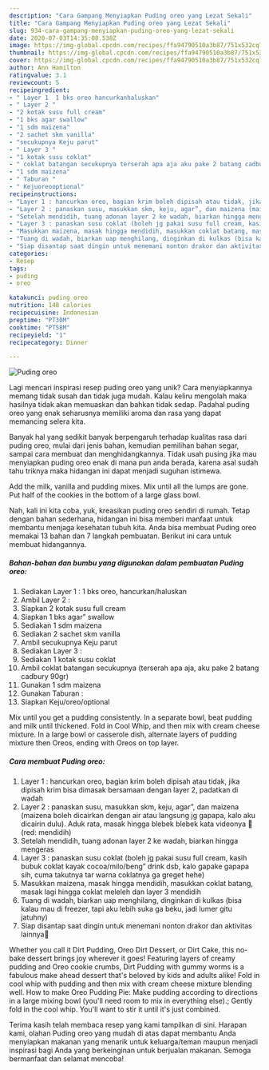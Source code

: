 ```yaml
---
description: "Cara Gampang Menyiapkan Puding oreo yang Lezat Sekali"
title: "Cara Gampang Menyiapkan Puding oreo yang Lezat Sekali"
slug: 934-cara-gampang-menyiapkan-puding-oreo-yang-lezat-sekali
date: 2020-07-03T14:35:08.538Z
image: https://img-global.cpcdn.com/recipes/ffa94790510a3b87/751x532cq70/puding-oreo-foto-resep-utama.jpg
thumbnail: https://img-global.cpcdn.com/recipes/ffa94790510a3b87/751x532cq70/puding-oreo-foto-resep-utama.jpg
cover: https://img-global.cpcdn.com/recipes/ffa94790510a3b87/751x532cq70/puding-oreo-foto-resep-utama.jpg
author: Ann Hamilton
ratingvalue: 3.1
reviewcount: 5
recipeingredient:
- " Layer 1  1 bks oreo hancurkanhaluskan"
- " Layer 2 "
- "2 kotak susu full cream"
- "1 bks agar swallow"
- "1 sdm maizena"
- "2 sachet skm vanilla"
- "secukupnya Keju parut"
- " Layer 3 "
- "1 kotak susu coklat"
- " coklat batangan secukupnya terserah apa aja aku pake 2 batang cadbury 90gr"
- "1 sdm maizena"
- " Taburan "
- " Kejuoreooptional"
recipeinstructions:
- "Layer 1 : hancurkan oreo, bagian krim boleh dipisah atau tidak, jika dipisah krim bisa dimasak bersamaan dengan layer 2, padatkan di wadah"
- "Layer 2 : panaskan susu, masukkan skm, keju, agar”, dan maizena (maizena boleh dicairkan dengan air atau langsung jg gapapa, kalo aku dicairin dulu). Aduk rata, masak hingga blebek blebek kata videonya 🙈 (red: mendidih)"
- "Setelah mendidih, tuang adonan layer 2 ke wadah, biarkan hingga mengeras"
- "Layer 3 : panaskan susu coklat (boleh jg pakai susu full cream, kasih bubuk coklat kayak cocoa/milo/beng” drink dsb, kalo gapake gapapa sih, cuma takutnya tar warna coklatnya ga greget hehe)"
- "Masukkan maizena, masak hingga mendidih, masukkan coklat batang, masak lagi hingga coklat meleleh dan layer 3 mendidih"
- "Tuang di wadah, biarkan uap menghilang, dinginkan di kulkas (bisa kalau mau di freezer, tapi aku lebih suka ga beku, jadi lumer gitu jatuhny)"
- "Siap disantap saat dingin untuk menemani nonton drakor dan aktivitas lainnya🥰"
categories:
- Resep
tags:
- puding
- oreo

katakunci: puding oreo 
nutrition: 148 calories
recipecuisine: Indonesian
preptime: "PT30M"
cooktime: "PT58M"
recipeyield: "1"
recipecategory: Dinner

---
```



![Puding oreo](https://img-global.cpcdn.com/recipes/ffa94790510a3b87/751x532cq70/puding-oreo-foto-resep-utama.jpg)

Lagi mencari inspirasi resep puding oreo yang unik? Cara menyiapkannya memang tidak susah dan tidak juga mudah. Kalau keliru mengolah maka hasilnya tidak akan memuaskan dan bahkan tidak sedap. Padahal puding oreo yang enak seharusnya memiliki aroma dan rasa yang dapat memancing selera kita.

Banyak hal yang sedikit banyak berpengaruh terhadap kualitas rasa dari puding oreo, mulai dari jenis bahan, kemudian pemilihan bahan segar, sampai cara membuat dan menghidangkannya. Tidak usah pusing jika mau menyiapkan puding oreo enak di mana pun anda berada, karena asal sudah tahu triknya maka hidangan ini dapat menjadi suguhan istimewa.

Add the milk, vanilla and pudding mixes. Mix until all the lumps are gone. Put half of the cookies in the bottom of a large glass bowl.


Nah, kali ini kita coba, yuk, kreasikan puding oreo sendiri di rumah. Tetap dengan bahan sederhana, hidangan ini bisa memberi manfaat untuk membantu menjaga kesehatan tubuh kita. Anda bisa membuat Puding oreo memakai 13 bahan dan 7 langkah pembuatan. Berikut ini cara untuk membuat hidangannya.

<!--inarticleads1-->

##### Bahan-bahan dan bumbu yang digunakan dalam pembuatan Puding oreo:

1. Sediakan  Layer 1 : 1 bks oreo, hancurkan/haluskan
1. Ambil  Layer 2 :
1. Siapkan 2 kotak susu full cream
1. Siapkan 1 bks agar” swallow
1. Sediakan 1 sdm maizena
1. Sediakan 2 sachet skm vanilla
1. Ambil secukupnya Keju parut
1. Sediakan  Layer 3 :
1. Sediakan 1 kotak susu coklat
1. Ambil  coklat batangan secukupnya (terserah apa aja, aku pake 2 batang cadbury 90gr)
1. Gunakan 1 sdm maizena
1. Gunakan  Taburan :
1. Siapkan  Keju/oreo/optional


Mix until you get a pudding consistently. In a separate bowl, beat pudding and milk until thickened. Fold in Cool Whip, and then mix with cream cheese mixture. In a large bowl or casserole dish, alternate layers of pudding mixture then Oreos, ending with Oreos on top layer. 

<!--inarticleads2-->

##### Cara membuat Puding oreo:

1. Layer 1 : hancurkan oreo, bagian krim boleh dipisah atau tidak, jika dipisah krim bisa dimasak bersamaan dengan layer 2, padatkan di wadah
1. Layer 2 : panaskan susu, masukkan skm, keju, agar”, dan maizena (maizena boleh dicairkan dengan air atau langsung jg gapapa, kalo aku dicairin dulu). Aduk rata, masak hingga blebek blebek kata videonya 🙈 (red: mendidih)
1. Setelah mendidih, tuang adonan layer 2 ke wadah, biarkan hingga mengeras
1. Layer 3 : panaskan susu coklat (boleh jg pakai susu full cream, kasih bubuk coklat kayak cocoa/milo/beng” drink dsb, kalo gapake gapapa sih, cuma takutnya tar warna coklatnya ga greget hehe)
1. Masukkan maizena, masak hingga mendidih, masukkan coklat batang, masak lagi hingga coklat meleleh dan layer 3 mendidih
1. Tuang di wadah, biarkan uap menghilang, dinginkan di kulkas (bisa kalau mau di freezer, tapi aku lebih suka ga beku, jadi lumer gitu jatuhny)
1. Siap disantap saat dingin untuk menemani nonton drakor dan aktivitas lainnya🥰


Whether you call it Dirt Pudding, Oreo Dirt Dessert, or Dirt Cake, this no-bake dessert brings joy wherever it goes! Featuring layers of creamy pudding and Oreo cookie crumbs, Dirt Pudding with gummy worms is a fabulous make ahead dessert that&#39;s beloved by kids and adults alike! Fold in cool whip with pudding and then mix with cream cheese mixture blending well. How to make Oreo Pudding Pie: Make pudding according to directions in a large mixing bowl (you&#39;ll need room to mix in everything else).; Gently fold in the cool whip. You&#39;ll want to stir it until it&#39;s just combined. 

Terima kasih telah membaca resep yang kami tampilkan di sini. Harapan kami, olahan Puding oreo yang mudah di atas dapat membantu Anda menyiapkan makanan yang menarik untuk keluarga/teman maupun menjadi inspirasi bagi Anda yang berkeinginan untuk berjualan makanan. Semoga bermanfaat dan selamat mencoba!
